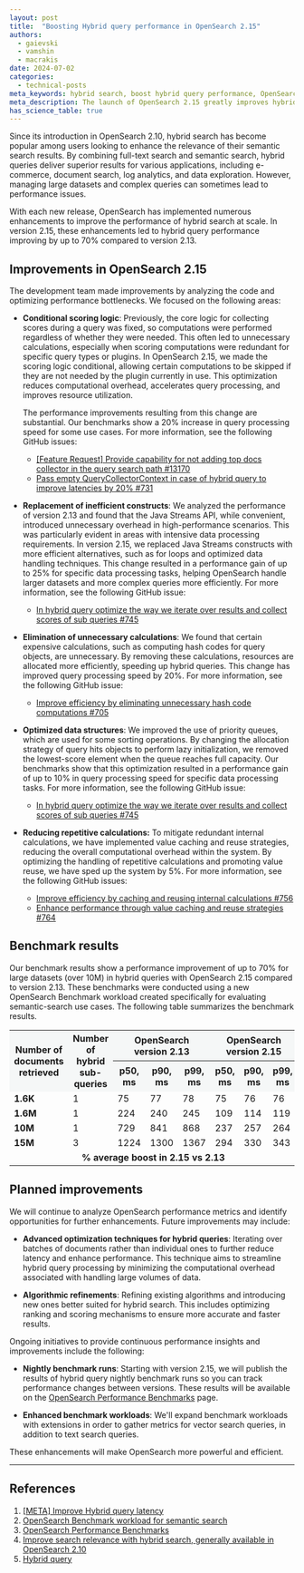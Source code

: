 ```yaml
---
layout: post
title:  "Boosting Hybrid query performance in OpenSearch 2.15"
authors:
  - gaievski
  - vamshin
  - macrakis
date: 2024-07-02
categories:
  - technical-posts
meta_keywords: hybrid search, boost hybrid query performance, OpenSearch 2.15, semantic search
meta_description: The launch of OpenSearch 2.15 greatly improves hybrid search with numerous enhancements that boost hybrid query performance by as much as 70% in comparison to version 2.13.
has_science_table: true
---
```


<style>

.light-green-clr {
    background-color: #e3f8e3;
}

.bold {
    font-weight: 700;
}

.left {
    text-align: left;
}

.center {
    text-align: center;
}

table { 
    font-size: 16px; 
}

h3 {
    font-size: 22px;
}

th {
    background-color: #f5f7f7;
}​

</style>

Since its introduction in OpenSearch 2.10, hybrid search has become popular among users looking to enhance the relevance of their semantic search results. By combining full-text search and semantic search, hybrid queries deliver superior results for various applications, including e-commerce, document search, log analytics, and data exploration. However, managing large datasets and complex queries can sometimes lead to performance issues.

With each new release, OpenSearch has implemented numerous enhancements to improve the performance of hybrid search at scale. In version 2.15, these enhancements led to hybrid query performance improving by up to 70% compared to version 2.13.

## Improvements in OpenSearch 2.15

The development team made improvements by analyzing the code and optimizing performance bottlenecks. We focused on the following areas:

- **Conditional scoring logic**: Previously, the core logic for collecting scores during a query was fixed, so computations were performed regardless of whether they were needed. This often led to unnecessary calculations, especially when scoring computations were redundant for specific query types or plugins. In OpenSearch 2.15, we made the scoring logic conditional, allowing certain computations to be skipped if they are not needed by the plugin currently in use. This optimization reduces computational overhead, accelerates query processing, and improves resource utilization. 

    The performance improvements resulting from this change are substantial. Our benchmarks show a 20% increase in query processing speed for some use cases. For more information, see the following GitHub issues:
    - [[Feature Request] Provide capability for not adding top docs collector in the query search path #13170](https://github.com/opensearch-project/OpenSearch/issues/13170)
    - [Pass empty QueryCollectorContext in case of hybrid query to improve latencies by 20% #731](https://github.com/opensearch-project/neural-search/pull/731)

- **Replacement of inefficient constructs**: We analyzed the performance of version 2.13 and found that the Java Streams API, while convenient, introduced unnecessary overhead in high-performance scenarios. This was particularly evident in areas with intensive data processing requirements.
In version 2.15, we replaced Java Streams constructs with more efficient alternatives, such as for loops and optimized data handling techniques. This change resulted in a performance gain of up to 25% for specific data processing tasks, helping OpenSearch handle larger datasets and more complex queries more efficiently. For more information, see the following GitHub issue:
    - [In hybrid query optimize the way we iterate over results and collect scores of sub queries #745](https://github.com/opensearch-project/neural-search/issues/745)

- **Elimination of unnecessary calculations**: We found that certain expensive calculations, such as computing hash codes for query objects, are unnecessary. By removing these calculations, resources are allocated more efficiently, speeding up hybrid queries. This change has improved query processing speed by 20%. For more information, see the following GitHub issue:
    - [Improve efficiency by eliminating unnecessary hash code computations #705](https://github.com/opensearch-project/neural-search/issues/705)

- **Optimized data structures**: We improved the use of priority queues, which are used for some sorting operations. By changing the allocation strategy of query hits objects to perform lazy initialization, we removed the lowest-score element when the queue reaches full capacity. Our benchmarks show that this optimization resulted in a performance gain of up to 10% in query processing speed for specific data processing tasks. For more information, see the following GitHub issue:
    - [In hybrid query optimize the way we iterate over results and collect scores of sub queries #745](https://github.com/opensearch-project/neural-search/issues/745)

- **Reducing repetitive calculations:** To mitigate redundant internal calculations, we have implemented value caching and reuse strategies, reducing the overall computational overhead within the system. By optimizing the handling of repetitive calculations and promoting value reuse, we have sped up the system by 5%. For more information, see the following GitHub issues:
    - [Improve efficiency by caching and reusing internal calculations #756](https://github.com/opensearch-project/neural-search/issues/756)
    - [Enhance performance through value caching and reuse strategies #764](https://github.com/opensearch-project/neural-search/issues/764)

## Benchmark results

Our benchmark results show a performance improvement of up to 70% for large datasets (over 10M) in hybrid queries with OpenSearch 2.15 compared to version 2.13. These benchmarks were conducted using a new OpenSearch Benchmark workload created specifically for evaluating semantic-search use cases. The following table summarizes the benchmark results.

<table>
 <tr>
  <th rowspan=2>Number of documents retrieved</th>
  <th rowspan=2>Number of hybrid sub-queries</th>
  <th colspan=3>OpenSearch version 2.13</th>
  <th colspan=3>OpenSearch version 2.15</th>
  <th>Performance improvement</th>
 </tr>
  <tr>
  <th>p50, ms</th>
  <th>p90, ms</th>
  <th>p99, ms</th>
  <th>p50, ms</th>
  <th>p90, ms</th>
  <th>p99, ms</th>
  <th>%</th>
 </tr>
 <tr>
  <td class="left"><b>1.6K</b></td>
  <td>1</td>
  <td>75</td>
  <td>77</td>
  <td>78</td>
  <td>75</td>
  <td>76</td>
  <td>76</td>
  <td class="light-green-clr bold">1</td>
 </tr>
 <tr>
  <td class="left"><b>1.6M</b></td>
  <td>1</td>
  <td>224</td>
  <td>240</td>
  <td>245</td>
  <td>109</td>
  <td>114</td>
  <td>119</td>
  <td class="light-green-clr bold">52</td>
 </tr>
 <tr>
  <td class="left"><b>10M</b></td>
  <td>1</td>
  <td>729</td>
  <td>841</td>
  <td>868</td>
  <td>237</td>
  <td>257</td>
  <td>264</td>
  <td class="light-green-clr bold">70</td>
 </tr>
  <tr>
  <td class="left"><b>15M</b></td>
  <td>3</td>
  <td>1224</td>
  <td>1300</td>
  <td>1367</td>
  <td>294</td>
  <td>330</td>
  <td>343</td>
  <td class="light-green-clr bold">75</td>
 </tr>
 <tr>
  <td colspan=8 class="center bold">% average boost in 2.15 vs 2.13</td>
  <td class="light-green-clr bold">49</td>
 </tr>
</table>

## Planned improvements

We will continue to analyze OpenSearch performance metrics and identify opportunities for further enhancements. Future improvements may include:

- **Advanced optimization techniques for hybrid queries**: Iterating over batches of documents rather than individual ones to further reduce latency and enhance performance. This technique aims to streamline hybrid query processing by minimizing the computational overhead associated with handling large volumes of data.

- **Algorithmic refinements**: Refining existing algorithms and introducing new ones better suited for hybrid search. This includes optimizing ranking and scoring mechanisms to ensure more accurate and faster results.

Ongoing initiatives to provide continuous performance insights and improvements include the following:

- **Nightly benchmark runs**: Starting with version 2.15, we will publish the results of hybrid query nightly benchmark runs so you can track performance changes between versions. These results will be available on the [OpenSearch Performance Benchmarks](https://opensearch.org/benchmarks/) page.

- **Enhanced benchmark workloads**: We'll expand benchmark workloads with extensions in order to gather metrics for vector search queries, in addition to text search queries.

These enhancements will make OpenSearch more powerful and efficient.

---

## References

1. [[META] Improve Hybrid query latency](https://github.com/opensearch-project/neural-search/issues/704)
2. [OpenSearch Benchmark workload for semantic search](https://github.com/opensearch-project/opensearch-benchmark-workloads/tree/main/noaa_semantic_search)  
3. [OpenSearch Performance Benchmarks](https://opensearch.org/benchmarks/)
4. [Improve search relevance with hybrid search, generally available in OpenSearch 2.10](https://opensearch.org/blog/hybrid-search/)  
5. [Hybrid query](https://opensearch.org/docs/latest/query-dsl/compound/hybrid/)  
